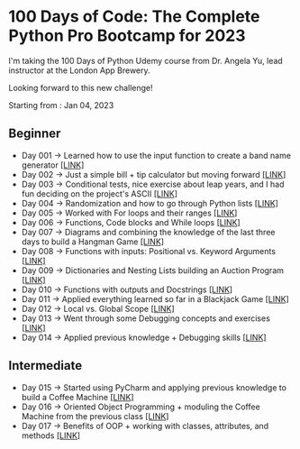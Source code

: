 # 100 Days of Code: The Complete Python Pro Bootcamp for 2023

I'm taking the 100 Days of Python Udemy course from Dr. Angela Yu, lead instructor at the London App Brewery.

Looking forward to this new challenge!

Starting from : Jan 04, 2023

<h2 align="left">Beginner <img src="https://user-images.githubusercontent.com/87985283/215882941-c4d3b28b-3ebf-4b58-9360-3811883a372d.png" height="15"/></h2>

- Day 001 &rarr; Learned how to use the input function to create a band name generator [[LINK]](https://github.com/vsommah/python-100d-bootcamp/tree/main/day-001)
- Day 002 &rarr; Just a simple bill + tip calculator but moving forward [[LINK]](https://github.com/vsommah/python-100d-bootcamp/tree/main/day-002) 
- Day 003 &rarr; Conditional tests, nice exercise about leap years, and I had fun deciding on the project's ASCII [[LINK]](https://github.com/vsommah/python-100d-bootcamp/tree/main/day-003)
- Day 004 &rarr; Randomization and how to go through Python lists [[LINK]](https://github.com/vsommah/python-100d-bootcamp/tree/main/day-004)
- Day 005 &rarr; Worked with For loops and their ranges [[LINK]](https://github.com/vsommah/python-100d-bootcamp/tree/main/day-005)
- Day 006 &rarr; Functions, Code blocks and While loops [[LINK]](https://github.com/vsommah/python-100d-bootcamp/tree/main/day-006)
- Day 007 &rarr; Diagrams and combining the knowledge of the last three days to build a Hangman Game [[LINK]](https://github.com/vsommah/python-100d-bootcamp/tree/main/day-007)
- Day 008 &rarr; Functions with inputs: Positional vs. Keyword Arguments [[LINK]](https://github.com/vsommah/python-100d-bootcamp/tree/main/day-008)
- Day 009 &rarr; Dictionaries and Nesting Lists building an Auction Program [[LINK]](https://github.com/vsommah/python-100d-bootcamp/tree/main/day-009)
- Day 010 &rarr; Functions with outputs and Docstrings [[LINK]](https://github.com/vsommah/python-100d-bootcamp/tree/main/day-010)
- Day 011 &rarr; Applied everything learned so far in a Blackjack Game [[LINK]](https://github.com/vsommah/python-100d-bootcamp/tree/main/day-011)
- Day 012 &rarr; Local vs. Global Scope [[LINK]](https://github.com/vsommah/python-100d-bootcamp/tree/main/day-012)
- Day 013 &rarr; Went through some Debugging concepts and exercises [[LINK]](https://github.com/vsommah/python-100d-bootcamp/tree/main/day-013)
- Day 014 &rarr; Applied previous knowledge + Debugging skills [[LINK]](https://github.com/vsommah/python-100d-bootcamp/tree/main/day-014)

<h2 align="left">Intermediate <img src="https://user-images.githubusercontent.com/87985283/215885360-122115af-6da7-448b-81a7-30e03ccbff17.png" height="15"/></h2>

- Day 015 &rarr; Started using PyCharm and applying previous knowledge to build a Coffee Machine [[LINK]](https://github.com/vsommah/python-100d-bootcamp/tree/main/day-015)
- Day 016 &rarr; Oriented Object Programming + moduling the Coffee Machine from the previous class [[LINK]](https://github.com/vsommah/python-100d-bootcamp/tree/main/day-016)
- Day 017 &rarr; Benefits of OOP + working with classes, attributes, and methods [[LINK]](https://github.com/vsommah/python-100d-bootcamp/tree/main/day-017)

